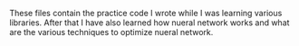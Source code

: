 These files contain the practice code I wrote while I was learning various libraries. After that I have also learned how nueral network works and what are the various techniques to optimize nueral network. 

